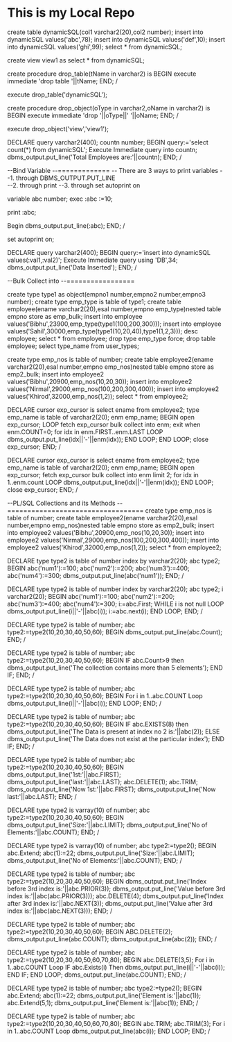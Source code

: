 # This is my Local Repo


create table dynamicSQL(col1 varchar2(20),col2 number);
insert into dynamicSQL values('abc',78);
insert into dynamicSQL values('def',10);
insert into dynamicSQL values('ghi',99);
select * from dynamicSQL;

create view view1 as select * from dynamicSQL;

create procedure drop_table(tName in varchar2)
is 
BEGIN
execute immediate 'drop table '||tName;
END;
/

execute drop_table('dynamicSQL');

create procedure drop_object(oType in varchar2,oName in varchar2)
is 
BEGIN
execute immediate 'drop '||oType||' '||oName;
END;
/

execute drop_object('view','view1');

DECLARE 
query varchar2(400);
countn number;
BEGIN
query:='select count(*) from dynamicSQL';
Execute Immediate query into countn;
dbms_output.put_line('Total Employees are:'||countn);
END;
/


--Bind Variable 
--=============
-- There are 3 ways to print variables
--1. through DBMS_OUTPUT.PUT_LINE  
--2. through print
--3. through set autoprint on

variable abc number;
exec :abc :=10;

print :abc;

Begin
dbms_output.put_line(:abc);
END;
/

set autoprint on;

DECLARE 
query varchar2(400);
BEGIN
query:='insert into dynamicSQL values(:val1,:val2)';
Execute Immediate query using 'DB',34;
dbms_output.put_line('Data Inserted');
END;
/


--Bulk Collect into 
--=================

create type type1 as object(empno1 number,empno2 number,empno3 number);
create type emp_type is table of type1;
create table employee(ename varchar2(20),esal number,empno emp_type)nested table empno store as emp_bulk;
insert into employee values('Bibhu',23900,emp_type(type1(100,200,300)));
insert into employee values('Sahil',30000,emp_type(type1(10,20,40),type1(1,2,3)));
desc employee;
select * from employee;
drop type emp_type force;
drop table employee;
select type_name from user_types;

create type emp_nos is table of number;
create table employee2(ename varchar2(20),esal number,empno emp_nos)nested table empno store as emp2_bulk;
insert into employee2 values('Bibhu',20900,emp_nos(10,20,30));
insert into employee2 values('Nirmal',29000,emp_nos(100,200,300,400));
insert into employee2 values('Khirod',32000,emp_nos(1,2));
select * from employee2;


DECLARE
cursor exp_cursor is select ename from employee2;
type emp_name is table of varchar2(20);
enm emp_name;
BEGIN
open exp_cursor;
LOOP
fetch exp_cursor bulk collect into enm;
exit when enm.COUNT=0;
for idx in enm.FIRST..enm.LAST
LOOP
dbms_output.put_line(idx||'-'||enm(idx));
END LOOP;
END LOOP;
close exp_cursor;
END;
/


DECLARE
cursor exp_cursor is select ename from employee2;
type emp_name is table of varchar2(20);
enm emp_name;
BEGIN
open exp_cursor;
fetch exp_cursor bulk collect into enm limit 2;
for idx in 1..enm.count
LOOP
dbms_output.put_line(idx||'-'||enm(idx));
END LOOP;
close exp_cursor;
END;
/


--PL/SQL Collections and its Methods
--==================================
create type emp_nos is table of number;
create table employee2(ename varchar2(20),esal number,empno emp_nos)nested table empno store as emp2_bulk;
insert into employee2 values('Bibhu',20900,emp_nos(10,20,30));
insert into employee2 values('Nirmal',29000,emp_nos(100,200,300,400));
insert into employee2 values('Khirod',32000,emp_nos(1,2));
select * from employee2;

DECLARE 
type type2 is table of number index by varchar2(20);
abc type2;
BEGIN
abc('num1'):=100;
abc('num2'):=200;
abc('num3'):=400;
abc('num4'):=300;
dbms_output.put_line(abc('num1'));
END;
/


DECLARE 
type type2 is table of number index by varchar2(20);
abc type2;
i varchar2(20);
BEGIN
abc('num1'):=100;
abc('num2'):=200;
abc('num3'):=400;
abc('num4'):=300;
i:=abc.First;
WHILE i is not null
LOOP
dbms_output.put_line(i||'-'||abc(i));
i:=abc.next(i);
END LOOP;
END;
/


DECLARE 
type type2 is table of number;
abc type2:=type2(10,20,30,40,50,60);
BEGIN
dbms_output.put_line(abc.Count);
END;
/

DECLARE 
type type2 is table of number;
abc type2:=type2(10,20,30,40,50,60);
BEGIN
IF abc.Count>9 then
dbms_output.put_line('The collection contains more than 5 elements');
END IF;
END;
/

DECLARE 
type type2 is table of number;
abc type2:=type2(10,20,30,40,50,60);
BEGIN
For i in 1..abc.COUNT
Loop
dbms_output.put_line(i||'-'||abc(i));
END LOOP;
END;
/

DECLARE 
type type2 is table of number;
abc type2:=type2(10,20,30,40,50,60);
BEGIN
IF abc.EXISTS(8) then 
dbms_output.put_line('The Data is present at index no 2 is:'||abc(2));
ELSE
dbms_output.put_line('The Data does not exist at the particular index');
END IF;
END;
/

DECLARE 
type type2 is table of number;
abc type2:=type2(10,20,30,40,50,60);
BEGIN
dbms_output.put_line('1st:'||abc.FIRST);
dbms_output.put_line('last:'||abc.LAST);
abc.DELETE(1);
abc.TRIM;
dbms_output.put_line('Now 1st:'||abc.FIRST);
dbms_output.put_line('Now last:'||abc.LAST);
END;
/

DECLARE 
type type2 is varray(10) of number;
abc type2:=type2(10,20,30,40,50,60);
BEGIN
dbms_output.put_line('Size:'||abc.LIMIT);
dbms_output.put_line('No of Elements:'||abc.COUNT);
END;
/


DECLARE 
type type2 is varray(10) of number;
abc type2:=type2();
BEGIN
abc.Extend;
abc(1):=22;
dbms_output.put_line('Size:'||abc.LIMIT);
dbms_output.put_line('No of Elements:'||abc.COUNT);
END;
/


DECLARE 
type type2 is table of number;
abc type2:=type2(10,20,30,40,50,60);
BEGIN
dbms_output.put_line('Index before 3rd index is:'||abc.PRIOR(3));
dbms_output.put_line('Value before 3rd index is:'||abc(abc.PRIOR(3)));
abc.DELETE(4);
dbms_output.put_line('Index after 3rd index is:'||abc.NEXT(3));
dbms_output.put_line('Value after 3rd index is:'||abc(abc.NEXT(3)));
END;
/


DECLARE 
type type2 is table of number;
abc type2:=type2(10,20,30,40,50,60);
BEGIN
ABC.DELETE(2);
dbms_output.put_line(abc.COUNT);
dbms_output.put_line(abc(2));
END;
/


DECLARE 
type type2 is table of number;
abc type2:=type2(10,20,30,40,50,60,70,80);
BEGIN
abc.DELETE(3,5);
For i in 1..abc.COUNT
Loop
IF abc.Exists(i) Then 
dbms_output.put_line(i||'-'||abc(i));
END IF;
END LOOP;
dbms_output.put_line(abc.COUNT);
END;
/



DECLARE 
type type2 is table of number;
abc type2:=type2();
BEGIN
abc.Extend;
abc(1):=22;
dbms_output.put_line('Element is:'||abc(1));
abc.Extend(5,1);
dbms_output.put_line('Element is:'||abc(1));
END;
/

DECLARE 
type type2 is table of number;
abc type2:=type2(10,20,30,40,50,60,70,80);
BEGIN
abc.TRIM;
abc.TRIM(3);
For i in 1..abc.COUNT
Loop
dbms_output.put_line(abc(i));
END LOOP;
END;
/
